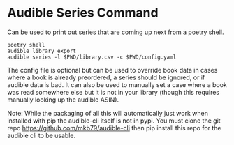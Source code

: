# Audible Series Command

Can be used to print out series that are coming up next from a poetry shell.

```
poetry shell
audible library export
audible series -l $PWD/library.csv -c $PWD/config.yaml
```

The config file is optional but can be used to override book data in cases where
a book is already preordered, a series should be ignored, or if audible data is
bad.  It can also be used to manually set a case where a book was read somewhere
else but it is not in your library (though this requires manually looking up the
audible ASIN).

Note: While the packaging of all this will automatically just work when
installed with pip the audible-cli itself is not in pypi.  You must clone the
git repo https://github.com/mkb79/audible-cli then pip install this repo for the
audible cli to be usable.
